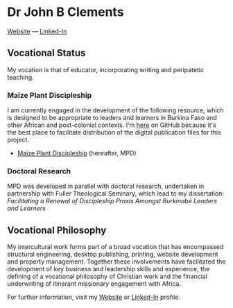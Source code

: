# Dr John B Clements #

[Website] — [Linked-In] 

## Vocational Status ##
My vocation is that of educator, incorporating writing and peripatetic teaching. 

### Maize Plant Discipleship ###

I am currently engaged in the development of the following resource, which is designed to be appropriate to leaders and learners in Burkina Faso and other African and post-colonial contexts. I'm [here][@johnbrc] on GitHub because it's the best place to facilitate distribution of the digital publication files for this project.

- [Maize Plant Discipleship][] (hereafter, MPD)

### Doctoral Research ###

MPD was developed in parallel with doctoral research, undertaken in partnership with Fuller Theological Seminary, which lead to my dissertation:	*Facilitating a Renewal of Discipleship Praxis Amongst Burkinabé Leaders and Learners*

## Vocational Philosophy ##

My intercultural work forms part of a broad vocation that has encompassed structural engineering, desktop publishing, printing, website development and property management. Together these involvements have facilitated the development of key business and leadership skills and experience, the defining of a vocational philosophy of Christian work and the financial underwriting of itinerant missionary engagement with Africa.

For further information, visit my [Website][] or [Linked-In][] profile.


[Maize Plant Discipleship]: http://maizeplantdiscipleship.wordpress.com
[Website]: http://jbclements.wordpress.com/
[Linked-In]: http://uk.linkedin.com/in/jbclements/
[@johnbrc]: http://johnbrc.github.io
